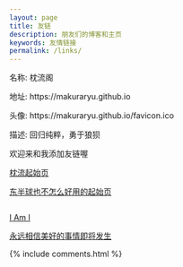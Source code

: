 ```yaml
---
layout: page
title: 友链
description: 朋友们的博客和主页
keywords: 友情链接
permalink: /links/
---
```


<div id="goforme">

<p>名称: 枕流阁</p>
<p>地址: https://makuraryu.github.io</p>
<p>头像: https://makuraryu.github.io/favicon.ico</p>
<p>描述: 回归纯粹，勇于狼狈</p>


<iframe data-tally-src="https://tally.so/embed/mOl4LY?alignLeft=1&transparentBackground=1&dynamicHeight=1" loading="lazy" width="100%" height="0" frameborder="0" marginheight="0" marginwidth="0" title="FriendLinks"></iframe><script>var d=document,w="https://tally.so/widgets/embed.js",v=function(){"undefined"!=typeof Tally?Tally.loadEmbeds():d.querySelectorAll("iframe[data-tally-src]:not([src])").forEach((function(e){e.src=e.dataset.tallySrc}))};if("undefined"!=typeof Tally)v();else if(d.querySelector('script[src="'+w+'"]')==null){var s=d.createElement("script");s.src=w,s.onload=v,s.onerror=v,d.body.appendChild(s);}</script>
欢迎来和我添加友链喔
</div>


<div class="links">
    <a href="https://makuraryu.github.io/launcher/index.html">
        <div class="link">
        <img src="https://cdn.retiehe.com/cached-edfcf8a8b627b6c6d3c07879532d97ea/mr-starter/icon.png" alt="" class="icon">
        <p class="id">枕流起始页</p>
        <p class="description">东半球也不怎么好用的起始页</p>
        </div>
    </a>
    <a href="https://5ime.cn">
        <div class="link">
        <img src="https://cdn.jsdelivr.net/gh/5ime/img/avatar.jpg" alt="" class="icon">
        <p class="id">I Am I</p>
        <p class="description">永远相信美好的事情即将发生</p>
        </div>
    </a>













</div>
{% include comments.html %}
